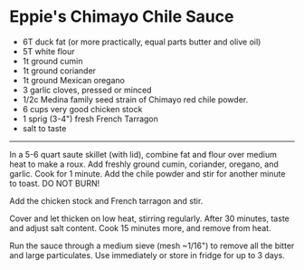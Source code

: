 # Eppie's Chimayo Chile Sauce

* 6T duck fat (or more practically, equal parts butter and olive oil)
* 5T white flour
* 1t ground cumin
* 1t ground coriander
* 1t ground Mexican oregano
* 3 garlic cloves, pressed or minced
* 1/2c Medina family seed strain of Chimayo red chile powder.
* 6 cups very good chicken stock
* 1 sprig (3-4") fresh French Tarragon
* salt to taste

---

In a 5-6 quart saute skillet (with lid), combine fat and flour over medium heat to make a roux. Add freshly ground cumin, coriander, oregano, and garlic. Cook for 1 minute. Add the chile powder and stir for another minute to toast. DO NOT BURN!

Add the chicken stock and French tarragon and stir.

Cover and let thicken on low heat, stirring regularly. After 30 minutes, taste and adjust salt content. Cook 15 minutes more, and remove from heat.

Run the sauce through a medium sieve (mesh ~1/16") to remove all the bitter and large particulates. Use immediately or store in fridge for up to 3 days.